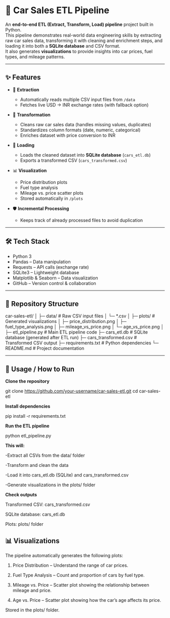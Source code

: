 ﻿# 🚗 Car Sales ETL Pipeline

An **end-to-end ETL (Extract, Transform, Load) pipeline** project built in Python.  
This pipeline demonstrates real-world data engineering skills by extracting raw car sales data, transforming it with cleaning and enrichment steps, and loading it into both a **SQLite database** and CSV format.  
It also generates **visualizations** to provide insights into car prices, fuel types, and mileage patterns.

---

## ✨ Features
- 🔄 **Extraction**
  - Automatically reads multiple CSV input files from `/data`
  - Fetches live USD → INR exchange rates (with fallback option)

- 🧹 **Transformation**
  - Cleans raw car sales data (handles missing values, duplicates)
  - Standardizes column formats (date, numeric, categorical)
  - Enriches dataset with price conversion to INR

- 💾 **Loading**
  - Loads the cleaned dataset into **SQLite database** (`cars_etl.db`)
  - Exports a transformed CSV (`cars_transformed.csv`)

- 📊 **Visualization**
  - Price distribution plots
  - Fuel type analysis
  - Mileage vs. price scatter plots
  - Stored automatically in `/plots`

- 🛡 **Incremental Processing**
  - Keeps track of already processed files to avoid duplication

---

## 🛠 Tech Stack
- Python 3  
- Pandas – Data manipulation  
- Requests – API calls (exchange rate)  
- SQLite3 – Lightweight database  
- Matplotlib & Seaborn – Data visualization  
- GitHub – Version control & collaboration  

---

## 📂 Repository Structure
car-sales-etl/
│
├─ data/                  # Raw CSV input files
│   └─ *.csv
│
├─ plots/                 # Generated visualizations
│   ├─ price_distribution.png
│   ├─ fuel_type_analysis.png
│   ├─ mileage_vs_price.png
│   └─ age_vs_price.png
│
├─ etl_pipeline.py        # Main ETL pipeline code
├─ cars_etl.db            # SQLite database (generated after ETL run)
├─ cars_transformed.csv   # Transformed CSV output
├─ requirements.txt       # Python dependencies
└─ README.md              # Project documentation

---

## 🚀 Usage / How to Run

**Clone the repository**

git clone https://github.com/your-username/car-sales-etl.git
cd car-sales-etl


**Install dependencies**

pip install -r requirements.txt


**Run the ETL pipeline**

python etl_pipeline.py


**This will:**

-Extract all CSVs from the data/ folder

-Transform and clean the data

-Load it into cars_etl.db (SQLite) and cars_transformed.csv

-Generate visualizations in the plots/ folder

**Check outputs**

Transformed CSV: cars_transformed.csv

SQLite database: cars_etl.db

Plots: plots/ folder

## 📊 Visualizations

The pipeline automatically generates the following plots:

 1. Price Distribution – Understand the range of car prices.

 2. Fuel Type Analysis – Count and proportion of cars by fuel type.

 3. Mileage vs. Price – Scatter plot showing the relationship between mileage and price.

 4. Age vs. Price – Scatter plot showing how the car’s age affects its price.

Stored in the plots/ folder.

